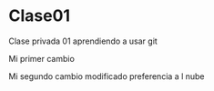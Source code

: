 # Clase01
Clase privada 01 aprendiendo a usar git

Mi primer cambio 

Mi segundo cambio modificado preferencia a l nube
